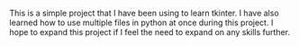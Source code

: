 This is a simple project that I have been using to learn tkinter. I have also learned how to use multiple files in python at once during this project. I hope to expand this project if I feel the need to expand on any skills further.
